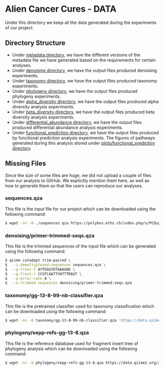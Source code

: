 # Alien Cancer Cures - DATA

Under this directory we keep all the data generated during the experiments of our project. 

## Directory Structure
- Under [metadata directory](./metadata/), we have the different versions of the metadata file we have generated based on the requirements for certain analyses.
- Under [denoising directory](./denoising/), we have the output files produced denoising experiments.
- Under [taxonomy directory](./taxonomy/), we have the output files produced taxonomy experiments.
- Under [phylogeny directory](./phylogeny/), we have the output files produced phylogeny experiments.
- Under [alpha_diversity directory](./alpha_diversity/), we have the output files produced alpha diversity analysis experiments.
- Under [beta_diversity directory](./beta_diversity/), we have the output files produced beta diversity analysis experiments.
- Under [differential_abundance directory](./differential_abundance/), we have the output files produced differential abundance analysis experiments.
- Under [functional_prediction directory](./functional_prediction/), we have the output files produced by functional prediction analysis experiments. The figures of pathways generated during this analysis stored under [plots/functional_prediction directory](../plots/functional_prediction/).

## Missing Files
Since the size of some files are huge, we did not upload a couple of files from our analysis to GitHub. We explicitly mention them here, as well as how to generate them so that the users can reproduce our analyses.

### sequences.qza

This file is the input file for our project which can be downloaded using the following command:

```bash
$ wget -nv -O ./sequences.qza https://polybox.ethz.ch/index.php/s/PCQspFMocVCKjZ3/download
```

### denoising/primer-trimmed-seqs.qza

This file is the trimmed sequences of the input file which can be generated using the following command:

```bash
$ qiime cutadapt trim-paired \
$  --i-demultiplexed-sequences sequences.qza \
$  --p-front-f AYTGGGYDTAAAGNG \
$  --p-front-r CCGTCAATTYHTTTRAGT \
$  --p-error-rate 0 \
$  --o-trimmed-sequences denoising/primer-trimmed-seqs.qza
```

### taxonomy/gg-13-8-99-nb-classifier.qza

This file is the pretrained classifier used for taxonomy classification which can be downloaded using the following command:

```bash
$ wget -nv -O taxonomy/gg-13-8-99-nb-classifier.qza 'https://data.qiime2.org/2022.8/common/gg-13-8-99-nb-classifier.qza'
```

### phylogeny/sepp-refs-gg-13-8.qza

This file is the reference database used for fragment insert tree of phylogeny analysis which can be downloaded using the following command:

```bash
$ wget -nv -O phylogeny/sepp-refs-gg-13-8.qza https://data.qiime2.org/2021.4/common/sepp-refs-gg-13-8.qza
```
